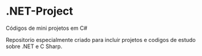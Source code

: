 # .NET-Project
Códigos de mini projetos em C#

Repositorio especialmente criado para incluir projetos e codigos de estudo sobre .NET e C Sharp.
